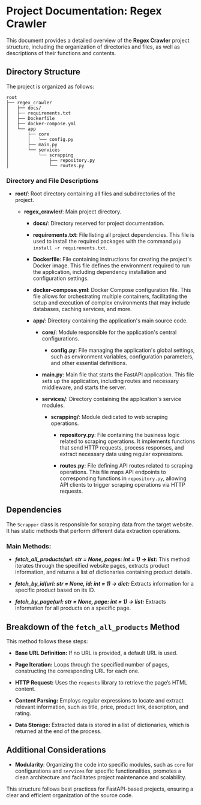 # Project Documentation: Regex Crawler

This document provides a detailed overview of the **Regex Crawler** project structure, including the organization of directories and files, as well as descriptions of their functions and contents.

## Directory Structure

The project is organized as follows:

```
root
├── regex_crawler
│   ├── docs/
│   ├── requirements.txt
│   ├── Dockerfile
│   ├── docker-compose.yml
│   └── app
│       ├── core
│       │   └── config.py
│       ├── main.py
│       └── services
│           └── scrapping
│               ├── repository.py
│               └── routes.py
```

### Directory and File Descriptions

- **root/**: Root directory containing all files and subdirectories of the project.

  - **regex_crawler/**: Main project directory.

    - **docs/**: Directory reserved for project documentation.

    - **requirements.txt**: File listing all project dependencies. This file is used to install the required packages with the command `pip install -r requirements.txt`.

    - **Dockerfile**: File containing instructions for creating the project's Docker image. This file defines the environment required to run the application, including dependency installation and configuration settings.

    - **docker-compose.yml**: Docker Compose configuration file. This file allows for orchestrating multiple containers, facilitating the setup and execution of complex environments that may include databases, caching services, and more.

    - **app/**: Directory containing the application's main source code.

      - **core/**: Module responsible for the application's central configurations.

        - **config.py**: File managing the application's global settings, such as environment variables, configuration parameters, and other essential definitions.

      - **main.py**: Main file that starts the FastAPI application. This file sets up the application, including routes and necessary middleware, and starts the server.

      - **services/**: Directory containing the application's service modules.

        - **scrapping/**: Module dedicated to web scraping operations.

          - **repository.py**: File containing the business logic related to scraping operations. It implements functions that send HTTP requests, process responses, and extract necessary data using regular expressions.

          - **routes.py**: File defining API routes related to scraping operations. This file maps API endpoints to corresponding functions in `repository.py`, allowing API clients to trigger scraping operations via HTTP requests.

## Dependencies

The `Scrapper` class is responsible for scraping data from the target website. It has static methods that perform different data extraction operations.

### Main Methods:

- ***fetch_all_products(url: str = None, pages: int = 1) -> list:*** This method iterates through the specified website pages, extracts product information, and returns a list of dictionaries containing product details.

- ***fetch_by_id(url: str = None, id: int = 1) -> dict:*** Extracts information for a specific product based on its ID.

- ***fetch_by_page(url: str = None, page: int = 1) -> list:*** Extracts information for all products on a specific page.

## Breakdown of the `fetch_all_products` Method

This method follows these steps:

- **Base URL Definition:** If no URL is provided, a default URL is used.

- **Page Iteration:** Loops through the specified number of pages, constructing the corresponding URL for each one.

- **HTTP Request:** Uses the `requests` library to retrieve the page’s HTML content.

- **Content Parsing:** Employs regular expressions to locate and extract relevant information, such as title, price, product link, description, and rating.

- **Data Storage:** Extracted data is stored in a list of dictionaries, which is returned at the end of the process.

## Additional Considerations

- **Modularity**: Organizing the code into specific modules, such as `core` for configurations and `services` for specific functionalities, promotes a clean architecture and facilitates project maintenance and scalability.

This structure follows best practices for FastAPI-based projects, ensuring a clear and efficient organization of the source code.